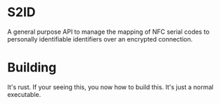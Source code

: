 # S2ID
A general purpose API to manage the mapping of NFC serial codes to personally identifiable identifiers over an encrypted connection.

# Building
It's rust. If your seeing this, you now how to build this. It's just a normal executable.

